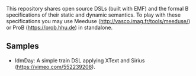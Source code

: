 This repository shares open source DSLs (built with EMF) and the formal B specifications of their static and dynamic semantics. To play with these specifications you may use Meeduse (http://vasco.imag.fr/tools/meeduse/) or ProB (https://prob.hhu.de) in standalone.

## Samples
* IdmDay: A simple train DSL applying XText and Sirius (https://vimeo.com/552239208).
